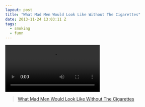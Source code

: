```yaml
---
layout: post
title: "What Mad Men Would Look Like Without The Cigarettes"
date: 2013-11-24 13:03:11 Z
tags:
  - smoking
  - funn
---
```

<video autoplay="autoplay" controls="controls"><source src="http://youtu.be/VXKnDwbuQWo"></video>

> [What Mad Men Would Look Like Without The Cigarettes](http://laughingsquid.com/what-mad-men-would-look-like-without-the-cigarettes/)
